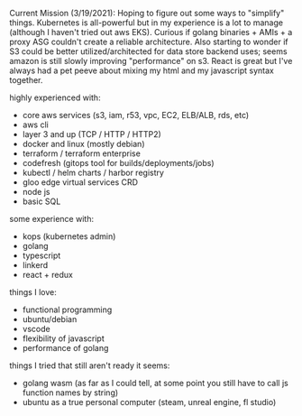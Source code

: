 Current Mission (3/19/2021): Hoping to figure out some ways to "simplify" things. Kubernetes is all-powerful but in my experience is a lot to manage (although I haven't tried out aws EKS). Curious if golang binaries + AMIs + a proxy ASG couldn't create a reliable architecture. Also starting to wonder if S3 could be better utilized/architected for data store backend uses; seems amazon is still slowly improving "performance" on s3. React is great but I've always had a pet peeve about mixing my html and my javascript syntax together.

highly experienced with:
 - core aws services (s3, iam, r53, vpc, EC2, ELB/ALB, rds, etc)
 - aws cli
 - layer 3 and up (TCP / HTTP / HTTP2)
 - docker and linux (mostly debian)
 - terraform / terraform enterprise
 - codefresh (gitops tool for builds/deployments/jobs)
 - kubectl / helm charts / harbor registry
 - gloo edge virtual services CRD
 - node js
 - basic SQL

some experience with:
  - kops (kubernetes admin)
  - golang
  - typescript
  - linkerd
  - react + redux

things I love:
  - functional programming
  - ubuntu/debian
  - vscode
  - flexibility of javascript
  - performance of golang

things I tried that still aren't ready it seems:
  - golang wasm (as far as I could tell, at some point you still have to call js function names by string)
  - ubuntu as a true personal computer (steam, unreal engine, fl studio)
